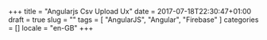 +++
title = "Angularjs Csv Upload Ux"
date = 2017-07-18T22:30:47+01:00
draft = true
slug = ""
tags = [ "AngularJS", "Angular", "Firebase" ]
categories = []
locale = "en-GB"
+++

